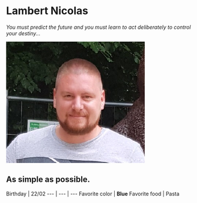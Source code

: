# Lambert Nicolas #

*You must predict the future and you must learn to act deliberately to control your destiny...*

![This is an image](photo.jpeg)

## As simple as possible.

Birthday | 22/02
--- | --- | ---
Favorite color | **Blue**
Favorite food | Pasta
